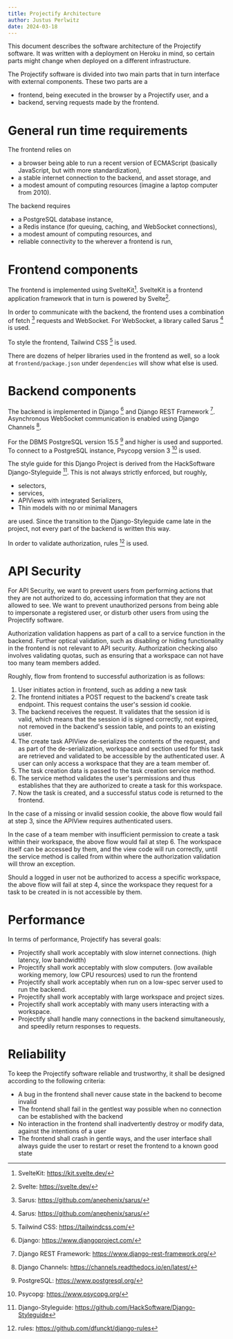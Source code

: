 ```yaml
---
title: Projectify Architecture
author: Justus Perlwitz
date: 2024-03-18
---
```


This document describes the software architecture of the Projectify software. It
was written with a deployment on Heroku in mind, so certain parts might change
when deployed on a different infrastructure.

The Projectify software is divided into two main parts that in turn interface
with external components. These two parts are a

- frontend, being executed in the browser by a Projectify user, and a
- backend, serving requests made by the frontend.

# General run time requirements

The frontend relies on
- a browser being able to run a recent version of ECMAScript (basically
  JavaScript, but with more standardization),
- a stable internet connection to the backend, and asset storage, and
- a modest amount of computing resources (imagine a laptop computer from 2010).

The backend requires
- a PostgreSQL database instance,
- a Redis instance (for queuing, caching, and WebSocket connections),
- a modest amount of computing resources, and
- reliable connectivity to the wherever a frontend is run,

# Frontend components

The frontend is implemented using SvelteKit[^1]. SvelteKit is a frontend
application framework that in turn is powered by Svelte[^2].

In order to communicate with the backend, the frontend uses a combination of
fetch [^3] requests and WebSocket. For WebSocket, a library called Sarus [^3]
is used.

To style the frontend, Tailwind CSS [^4] is used.

There are dozens of helper libraries used in the frontend as well, so a look
at `frontend/package.json` under `dependencies` will show what else is used.

# Backend components

The backend is implemented in Django [^5] and Django REST Framework [^6].
Asynchronous WebSocket communication is enabled using Django Channels [^7].

For the DBMS PostgreSQL version 15.5 [^8] and higher is used and supported. To
connect to a PostgreSQL instance, Psycopg version 3 [^9] is used.

The style guide for this Django Project is derived from the HackSoftware
Django-Styleguide [^10]. This is not always strictly enforced, but roughly,

- selectors,
- services,
- APIViews with integrated Serializers,
- Thin models with no or minimal Managers

are used. Since the transition to the Django-Styleguide came late in the
project, not every part of the backend is written this way.

In order to validate authorization, rules [^11] is used.

# API Security

For API Security, we want to prevent users from performing actions that they
are not authorized to do, accessing information that they are not allowed to
see. We want to prevent unauthorized persons from being able to impersonate a
registered user, or disturb other users from using the Projectify software.

Authorization validation happens as part of a call to a service function in the
backend. Further optical validation, such as disabling or hiding functionality
in the frontend is not relevant to API security. Authorization checking also
involves validating quotas, such as ensuring that a workspace can not have too
many team members added.

Roughly, flow from frontend to successful authorization is as follows:

1. User initiates action in frontend, such as adding a new task
2. The frontend initiates a POST request to the backend's create task endpoint.
   This request contains the user's session id cookie.
3. The backend receives the request. It validates that the session id is valid,
   which means that the session id is signed correctly, not expired, not
   removed in the backend's session table, and points to an existing user.
4. The create task APIView de-serializes the contents of the request, and as
   part of the de-serialization, workspace and section used for this task are
   retrieved and validated to be accessible by the authenticated user. A user
   can only access a workspace that they are a team member of.
5. The task creation data is passed to the task creation service method.
6. The service method validates the user's permissions and thus establishes
   that they are authorized to create a task for this workspace.
7. Now the task is created, and a successful status code is returned to the
   frontend.

In the case of a missing or invalid session cookie, the above flow would fail
at step 3, since the APIView requires authenticated users.

In the case of a team member with insufficient permission to create a task
within their workspace, the above flow would fail at step 6. The workspace
itself can be accessed by them, and the view code will run correctly, until the
service method is called from within where the authorization validation will
throw an exception.

Should a logged in user not be authorized to access a specific workspace, the
above flow will fail at step 4, since the workspace they request for a task to
be created in is not accessible by them.

# Performance

In terms of performance, Projectify has several goals:

- Projectify shall work acceptably with slow internet connections. (high
  latency, low bandwidth)
- Projectify shall work acceptably with slow computers. (low available working
  memory, low CPU resources) used to run the frontend
- Projectify shall work acceptably when run on a low-spec server used to run
  the backend.
- Projectify shall work acceptably with large workspace and project sizes.
- Projectify shall work acceptably with many users interacting with a
  workspace.
- Projectify shall handle many connections in the backend simultaneously, and
  speedily return responses to requests.

# Reliability

To keep the Projectify software reliable and trustworthy, it shall be designed
according to the following criteria:

- A bug in the frontend shall never cause state in the backend to become
  invalid
- The frontend shall fail in the gentlest way possible when no connection can
  be established with the backend
- No interaction in the frontend shall inadvertently destroy or modify data,
  against the intentions of a user
- The frontend shall crash in gentle ways, and the user interface shall always
  guide the user to restart or reset the frontend to a known good state

[^1]: SvelteKit: https://kit.svelte.dev/
[^2]: Svelte: https://svelte.dev/
[^3]: Sarus: https://github.com/anephenix/sarus/
[^4]: Tailwind CSS: https://tailwindcss.com/
[^5]: Django: https://www.djangoproject.com/
[^6]: Django REST Framework: https://www.django-rest-framework.org/
[^7]: Django Channels: https://channels.readthedocs.io/en/latest/
[^8]: PostgreSQL: https://www.postgresql.org/
[^9]: Psycopg: https://www.psycopg.org/
[^10]: Django-Styleguide: https://github.com/HackSoftware/Django-Styleguide
[^11]: rules: https://github.com/dfunckt/django-rules
